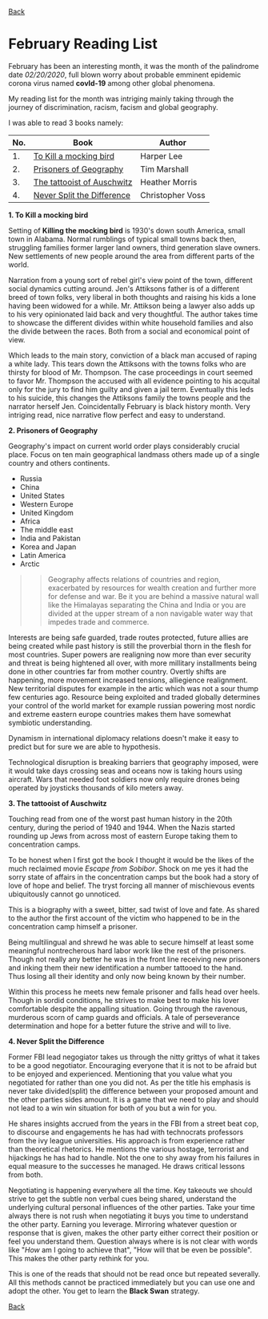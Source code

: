 [Back](https://qprop.github.io/Galaxy-of-Thoughts/)

# February Reading List

February has been an interesting month, it was the month of the palindrome date *02/20/2020*, full blown worry about probable emminent epidemic corona virus named **covId-19** among other global phenomena.

My reading list for the month was intriging mainly taking through the journey of discrimination, racism, facism and global geography.

I was able to read 3 books namely:

| No. | Book                       | Author
|----|----------------------------| --------
| 1.  | [To Kill a mocking bird](https://www.amazon.com/Kill-Mockingbird-Harperperennial-Modern-Classics-ebook/dp/B00K0OI42W/ref=sr_1_1?keywords=killing+the+mockingbird&qid=1583126795&s=digital-text&sr=1-1)  | Harper Lee
| 2.  | [Prisoners of Geography](https://www.amazon.com/Prisoners-Geography-Explain-Everything-Politics-ebook/dp/B00V3L8ZHK/ref=sr_1_1?keywords=Prisoners+of+Geography&qid=1583126768&s=digital-text&sr=1-1)     | Tim Marshall
| 3.  | [The tattooist of Auschwitz](https://www.amazon.com/Tattooist-Auschwitz-Novel-Heather-Morris-ebook/dp/B0756DZ4C1/ref=sr_1_1?keywords=The+tattooist+of+Auschwitz&qid=1583126736&s=digital-text&sr=1-1) | Heather Morris
| 4.  | [Never Split the Difference](https://www.amazon.com/Never-Split-Difference-Negotiating-Depended-ebook/dp/B014DUR7L2) | Christopher Voss

**1. To Kill a mocking bird**

Setting of **Killing the mocking bird** is 1930's down south America, small town in Alabama. Normal rumblings of typical small towns back then, struggling families former larger land owners, third generation slave owners. New settlements of new people around the area from different parts of the world.

Narration from a young sort of rebel girl's view point of the town, different social dynamics cutting around. Jen's Attiksons father is of a different breed of town folks, very liberal in both thoughts and raising his kids a lone having been widowed for a while. 
Mr. Attikson being a lawyer also adds up to his very opinionated laid back and very thoughtful.
The author takes time to showcase the different divides within white household families and also the divide between the races. Both from a social and economical point of view.

Which leads to the main story, conviction of a black man accused of raping a white lady. This tears down the Attiksons with the towns folks who are thirsty for blood of Mr. Thompson.
The case proceedings in court seemed to favor Mr. Thompson the accused with all evidence pointing to his acquital only for the jury to find him guilty and given a jail term.
Eventually this leds to his suicide, this changes the Attiksons family the towns people and the narrator herself Jen. 
Coincidentally February is black history month. Very intriging read, nice narrative flow perfect and easy to understand. 


**2. Prisoners of Geography**

Geography's impact on current world order plays considerably crucial place. Focus on ten main geographical landmass others made up of a single country and others continents.

- Russia
- China
- United States
- Western Europe
- United Kingdom
- Africa
- The middle east
- India and Pakistan
- Korea and Japan
- Latin America
- Arctic

>> Geography affects relations of countries and region, exacerbated by resources for wealth creation and further more for defense and war. Be it you are behind a massive natural wall like the Himalayas separating the China and India or you are divided at the upper stream of a non navigable water way that impedes trade and commerce.

Interests are being safe guarded, trade routes protected, future allies are being created while past history is still the proverbial thorn in the flesh for most countries.
Super powers are realigning now more than ever security and threat is being hightened all over, with more millitary installments being done in other countries far from mother country.
Overtly shifts are happening, more movement increased tensions, alliegience realignment. New territorial disputes for example in the artic which was not a sour thump few centuries ago.
Resource being exploited and traded globally determines your control of the world market for example russian powering most nordic and extreme eastern europe countries makes them have somewhat symbiotic understanding.

Dynamism in international diplomacy relations doesn't make it easy to predict but for sure we are able to hypothesis.

Technological disruption is breaking barriers that geography imposed, were it would take days crossing seas and oceans now is taking hours using aircraft. Wars that needed foot soldiers now only require drones being operated by joysticks thousands of kilo meters away.


**3. The tattooist of Auschwitz**

Touching read from one of the worst past human history in the 20th century, during the period of 1940 and 1944. When the Nazis started rounding up Jews from across most of eastern Europe taking them to concentration camps.

To be honest when I first got the book I thought it would be the likes of the much reclaimed movie *Escape from Sobibor*. Shock on me yes it had the sorry state of affairs in the concentration camps but the book had a story of love of hope and belief.
The tryst forcing all manner of mischievous events ubiquitously cannot go unnoticed.

This is a biography with a sweet, bitter, sad twist of love and fate. As shared to the author the first account of the victim who happened to be in the concentration camp himself a prisoner.

Being multilingual and shrewd he was able to secure himself at least some meaningful nontrecherous hard labor work like the rest of the prisoners. Though not really any better he was in the front line receiving new prisoners and inking them their new identification a number tattooed to the hand. 
Thus losing all their identity and only now being known by their number. 

Within this process he meets new female prisoner and falls head over heels. Though in sordid conditions, he strives to make best to make his lover comfortable despite the appalling situation. Going through the ravenous, murderous scorn of camp guards and officials. 
A tale of perseverance determination and hope for a better future the strive and will to live.


**4. Never Split the Difference**

Former FBI lead negogiator takes us through the nitty grittys of what it takes to be a good negotiator.
Encouraging everyone that it is not to be afraid but to be enjoyed and experienced. Mentioning that you value what you negotiated for rather than one you did not.
As per the title his emphasis is never take divided(split) the difference between your proposed amount and the other parties sides amount. It is a game that we need to play and should not lead to a win win situation for both of you but a win for you.

He shares insights accrued from the years in the FBI from a street beat cop, to discourse and engagements he has had with technocrats professors from the ivy league universities. 
His approach is from experience rather than theoretical rhetorics. He mentions the various hostage, terrorist and hijackings he has had to handle. Not the one to shy away from his failures in equal measure to the successes he managed. He draws critical lessons from both.

Negotiating is happening everywhere all the time. Key takeouts we should strive to get the subtle non verbal cues being shared, understand the underlying cultural personal influences of the other parties.
Take your time always there is not rush when negotiating it buys you time to understand the other party. Earning you leverage. Mirroring whatever question or response that is given, makes the other party either correct their position or feel you understand them.
Question always where is is not clear with words like "*How* am I going to achieve that", "How will that be even be possible". This makes the other party rethink for you.

This is one of the reads that should not be read once but repeated severally. All this methods cannot be practiced immediately but you can use one and adopt the other. You get to learn the **Black Swan** strategy.


[Back](https://qprop.github.io/Galaxy-of-Thoughts/)
